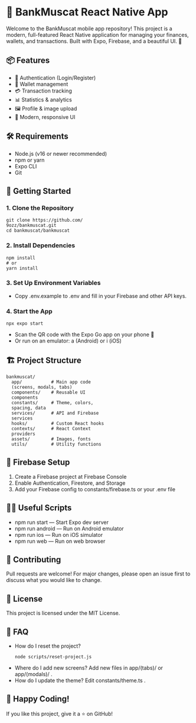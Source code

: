 # 💸 BankMuscat React Native App
Welcome to the BankMuscat mobile app repository! This project is a modern, full-featured React Native application for managing your finances, wallets, and transactions. Built with Expo, Firebase, and a beautiful UI. 🚀

## 📦 Features
- 🔐 Authentication (Login/Register)
- 👛 Wallet management
- 💳 Transaction tracking
- 📊 Statistics & analytics
- 🖼️ Profile & image upload
- 🌙 Modern, responsive UI
## 🛠️ Requirements
- Node.js (v16 or newer recommended)
- npm or yarn
- Expo CLI
- Git
## 🚀 Getting Started
### 1. Clone the Repository
```
git clone https://github.com/
9ozz/bankmuscat.git
cd bankmuscat/bankmuscat
```
### 2. Install Dependencies
```
npm install
# or
yarn install
```
### 3. Set Up Environment Variables
- Copy .env.example to .env and fill in your Firebase and other API keys.
### 4. Start the App
```
npx expo start
```
- Scan the QR code with the Expo Go app on your phone 📱
- Or run on an emulator: a (Android) or i (iOS)
## 🏗️ Project Structure
```
bankmuscat/
  app/           # Main app code 
  (screens, modals, tabs)
  components/    # Reusable UI 
  components
  constants/     # Theme, colors, 
  spacing, data
  services/      # API and Firebase 
  services
  hooks/         # Custom React hooks
  contexts/      # React Context 
  providers
  assets/        # Images, fonts
  utils/         # Utility functions
```
## 🔑 Firebase Setup
1. Create a Firebase project at Firebase Console
2. Enable Authentication, Firestore, and Storage
3. Add your Firebase config to constants/firebase.ts or your .env file
## 🧑‍💻 Useful Scripts
- npm run start — Start Expo dev server
- npm run android — Run on Android emulator
- npm run ios — Run on iOS simulator
- npm run web — Run on web browser
## 🤝 Contributing
Pull requests are welcome! For major changes, please open an issue first to discuss what you would like to change.

## 📄 License
This project is licensed under the MIT License.

## 🙋 FAQ
- How do I reset the project?
  ```
  node scripts/reset-project.js
  ```
- Where do I add new screens? Add new files in app/(tabs)/ or app/(modals)/ .
- How do I update the theme? Edit constants/theme.ts .
## 🌟 Happy Coding!
If you like this project, give it a ⭐ on GitHub!
